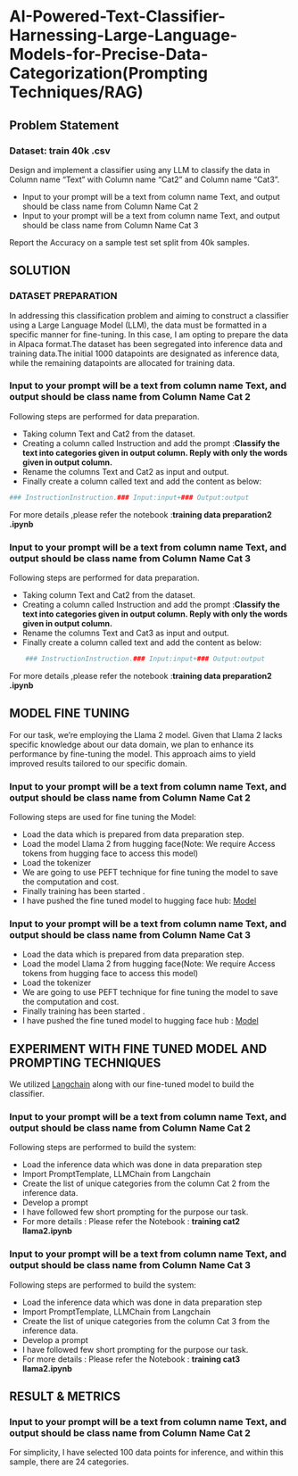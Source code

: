 # AI-Powered-Text-Classifier-Harnessing-Large-Language-Models-for-Precise-Data-Categorization(Prompting Techniques/RAG)
## Problem Statement
### Dataset: train 40k .csv
Design and implement a classifier using any LLM to classify the data in Column name “Text” with Column name “Cat2” and Column name “Cat3”.
- Input to your prompt will be a text from column name Text, and output should be class name from Column Name Cat 2
- Input to your prompt will be a text from column name Text, and output should be class name from Column Name Cat 3

Report the Accuracy on a sample test set split from 40k samples.

## SOLUTION
### DATASET PREPARATION
In addressing this classification problem and aiming to construct a classifier using a Large Language Model (LLM), the data must be formatted in a specific manner for fine-tuning. In this case, I am opting to prepare the data in Alpaca format.The dataset has been segregated into inference data and training data.The initial 1000 datapoints are designated as inference data, while the remaining datapoints are allocated for training data.

### Input to your prompt will be a text from column name Text, and output should be class name from Column Name Cat 2
Following steps are performed for data preparation.
- Taking column Text and Cat2 from the dataset.
- Creating a column called Instruction and add the prompt :**Classify the text into categories given in output column. Reply with only the words given in output column.**
- Rename the columns Text and Cat2 as input and output.
- Finally create a column called text and add the content as below:
```python
### InstructionInstruction.### Input:input+### Output:output
```
For more details ,please refer the notebook :**training data preparation2 .ipynb**
### Input to your prompt will be a text from column name Text, and output should be class name from Column Name Cat 3
Following steps are performed for data preparation.
- Taking column Text and Cat2 from the dataset.
- Creating a column called Instruction and add the prompt :**Classify the text into categories given in output column. Reply with only the words given in output column.**
- Rename the columns Text and Cat3 as input and output.
- Finally create a column called text and add the content as below:
```python
    ### InstructionInstruction.### Input:input+### Output:output
```
For more details ,please refer the notebook :**training data preparation2 .ipynb**
## MODEL FINE TUNING
For our task, we’re employing the Llama 2 model. Given that Llama 2 lacks specific knowledge about our data domain, we plan to enhance its performance by fine-tuning the model. This approach aims to yield improved results tailored to our specific domain.
### Input to your prompt will be a text from column name Text, and output should be class name from Column Name Cat 2
Following steps are used for fine tuning the Model:
- Load the data which is prepared from data preparation step.
- Load the model Llama 2 from hugging face(Note: We require Access tokens from hugging face to access this model)
- Load the tokenizer
- We are going to use PEFT technique for fine tuning the model to save the computation and cost.
- Finally training has been started .
- I have pushed the fine tuned model to hugging face hub: [Model](https://huggingface.co/Sakil/llama2-fine-tuned-classfier-cat2 "Model")

### Input to your prompt will be a text from column name Text, and output should be class name from Column Name Cat 3
- Load the data which is prepared from data preparation step.
- Load the model Llama 2 from hugging face(Note: We require Access tokens from hugging face to access this model)
- Load the tokenizer
- We are going to use PEFT technique for fine tuning the model to save the computation and cost.
- Finally training has been started .
- I have pushed the fine tuned model to hugging face hub : [Model](https://huggingface.co/Sakil/llama2-fine-tuned-classfier-cat3 "Model")

## EXPERIMENT WITH FINE TUNED MODEL AND PROMPTING TECHNIQUES
We utilized [Langchain](https://python.langchain.com/docs/get_started/introduction "Langchain") along with our fine-tuned model to build the classifier.
### Input to your prompt will be a text from column name Text, and output should be class name from Column Name Cat 2
Following steps are performed to build the system:
- Load the inference data which was done in data preparation step
- Import PromptTemplate, LLMChain from Langchain
- Create the list of unique categories from the column Cat 2 from the inference data.
- Develop a prompt
- I have followed few short prompting for the purpose our task.
- For more details : Please refer the Notebook : **training cat2 llama2.ipynb**
### Input to your prompt will be a text from column name Text, and output should be class name from Column Name Cat 3
Following steps are performed to build the system:
- Load the inference data which was done in data preparation step
- Import PromptTemplate, LLMChain from Langchain
- Create the list of unique categories from the column Cat 3 from the inference data.
- Develop a prompt
- I have followed few short prompting for the purpose our task.
- For more details : Please refer the Notebook : **training cat3 llama2.ipynb**
## RESULT & METRICS
### Input to your prompt will be a text from column name Text, and output should be class name from Column Name Cat 2
For simplicity, I have selected 100 data points for inference, and within this sample, there are 24 categories.
